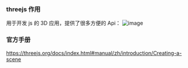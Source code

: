 ### threejs 作用
用于开发 js 的 3D 应用，提供了很多方便的 Api：
![image](https://user-images.githubusercontent.com/5234349/151181563-5d9d0a83-a24d-4be2-bd8b-3153cbdb8607.png)

### 官方手册
https://threejs.org/docs/index.html#manual/zh/introduction/Creating-a-scene
